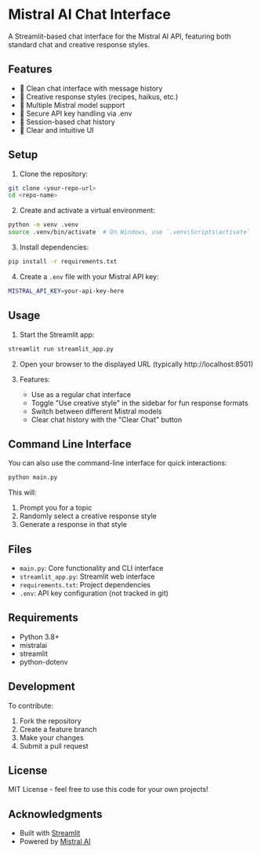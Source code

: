 # Mistral AI Chat Interface

A Streamlit-based chat interface for the Mistral AI API, featuring both standard chat and creative response styles.

## Features

- 💬 Clean chat interface with message history
- 🎨 Creative response styles (recipes, haikus, etc.)
- 🔄 Multiple Mistral model support
- 🔑 Secure API key handling via .env
- 💾 Session-based chat history
- 🎯 Clear and intuitive UI

## Setup

1. Clone the repository:
```bash
git clone <your-repo-url>
cd <repo-name>
```

2. Create and activate a virtual environment:
```bash
python -m venv .venv
source .venv/bin/activate  # On Windows, use `.venv\Scripts\activate`
```

3. Install dependencies:
```bash
pip install -r requirements.txt
```

4. Create a `.env` file with your Mistral API key:
```bash
MISTRAL_API_KEY=your-api-key-here
```

## Usage

1. Start the Streamlit app:
```bash
streamlit run streamlit_app.py
```

2. Open your browser to the displayed URL (typically http://localhost:8501)

3. Features:
   - Use as a regular chat interface
   - Toggle "Use creative style" in the sidebar for fun response formats
   - Switch between different Mistral models
   - Clear chat history with the "Clear Chat" button

## Command Line Interface

You can also use the command-line interface for quick interactions:

```bash
python main.py
```

This will:
1. Prompt you for a topic
2. Randomly select a creative response style
3. Generate a response in that style

## Files

- `main.py`: Core functionality and CLI interface
- `streamlit_app.py`: Streamlit web interface
- `requirements.txt`: Project dependencies
- `.env`: API key configuration (not tracked in git)

## Requirements

- Python 3.8+
- mistralai
- streamlit
- python-dotenv

## Development

To contribute:

1. Fork the repository
2. Create a feature branch
3. Make your changes
4. Submit a pull request

## License

MIT License - feel free to use this code for your own projects!

## Acknowledgments

- Built with [Streamlit](https://streamlit.io/)
- Powered by [Mistral AI](https://mistral.ai/)